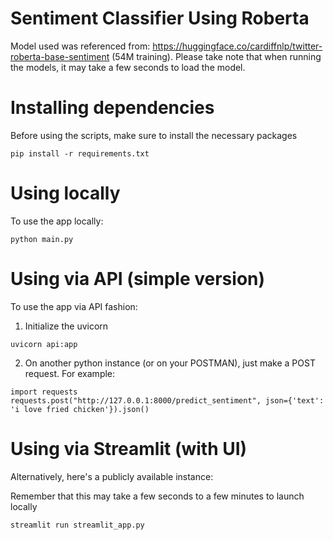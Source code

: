 # Sentiment Classifier Using Roberta
Model used was referenced from: https://huggingface.co/cardiffnlp/twitter-roberta-base-sentiment (54M training). Please take note that when running the models, it may take a few seconds to load the model.

# Installing dependencies
Before using the scripts, make sure to install the necessary packages
```
pip install -r requirements.txt
```

# Using locally
To use the app locally:
```
python main.py
```

# Using via API (simple version)
To use the app via API fashion:
1. Initialize the uvicorn 
```
uvicorn api:app
```
2. On another python instance (or on your POSTMAN), just make a POST request. For example:
```
import requests
requests.post("http://127.0.0.1:8000/predict_sentiment", json={'text': 'i love fried chicken'}).json()
```

# Using via Streamlit (with UI)
Alternatively, here's a publicly available instance: 

Remember that this may take a few seconds to a few minutes to launch locally
```
streamlit run streamlit_app.py
```
